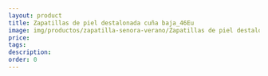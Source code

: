 ```yaml
---
layout: product
title: Zapatillas de piel destalonada cuña baja_46Eu
image: img/productos/zapatilla-senora-verano/Zapatillas de piel destalonada cuña baja_46Eu.jpeg
price: 
tags: 
description: 
order: 0
---
```

